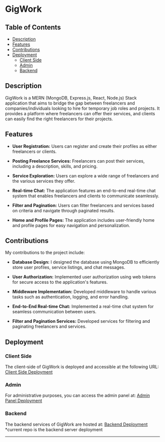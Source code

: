 # GigWork


## Table of Contents
- [Description](#description)
- [Features](#features)
- [Contributions](#contributions)
- [Deployment](#deployment)
  - [Client Side](#client-side)
  - [Admin](#admin)
  - [Backend](#backend)

## Description

GigWork is a MERN (MongoDB, Express.js, React, Node.js) Stack application that aims to bridge the gap between freelancers and companies/individuals looking to hire for temporary job roles and projects. It provides a platform where freelancers can offer their services, and clients can easily find the right freelancers for their projects.

## Features

- **User Registration:** Users can register and create their profiles as either freelancers or clients.

- **Posting Freelance Services:** Freelancers can post their services, including a description, skills, and pricing.

- **Service Exploration:** Users can explore a wide range of freelancers and the various services they offer.

- **Real-time Chat:** The application features an end-to-end real-time chat system that enables freelancers and clients to communicate seamlessly.

- **Filter and Pagination:** Users can filter freelancers and services based on criteria and navigate through paginated results.

- **Home and Profile Pages:** The application includes user-friendly home and profile pages for easy navigation and personalization.

## Contributions

My contributions to the project include:

- **Database Design:** I designed the database using MongoDB to efficiently store user profiles, service listings, and chat messages.

- **User Authorization:** Implemented user authorization using web tokens for secure access to the application's features.

- **Middleware Implementation:** Developed middleware to handle various tasks such as authentication, logging, and error handling.

- **End-to-End Real-time Chat:** Implemented a real-time chat system for seamless communication between users.

- **Filter and Pagination Services:** Developed services for filtering and paginating freelancers and services.

## Deployment

### Client Side

The client-side of GigWork is deployed and accessible at the following URL: [Client Side Deployment](https://github.com/Pcssai7093/clientdeploy1)

### Admin

For administrative purposes, you can access the admin panel at: [Admin Panel Deployment](https://github.com/Pcssai7093/admindeploy1)

### Backend
The backend services of GigWork are hosted at: [Backend Deployment](https://github.com/Pcssai7093/deployt1)
*current repo is the backend server deployment

---
